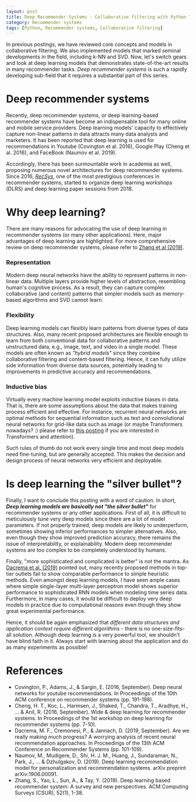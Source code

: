 ```yaml
---
layout: post
title: Deep Recommender Systems - Collaborative filtering with Python 15
category: Recommender systems
tags: [Python, Recommender systems, Collaborative filtering]
---
```


In previous postings, we have reviewed core concepts and models in collaborative filtering. We also implemented models that marked seminal developments in the field, including k-NN and SVD. Now, let's switch gears and look at deep learning models that demonstrates state-of-the-art results in many recommender tasks. *Deep recommender systems* is such a rapidly developing sub-field that it requires a substantial part of this series.


# Deep recommender systems

Recently, deep recommender systems, or deep learning-based recommender systems have become an indispensable tool for many online and mobile service providers. Deep learning models' capacity to effectively capture non-linear patterns in data attracts many data analysts and marketers. It has been reported that deep learning is used for recommendations in Youtube (Covington et al. 2016), Google Play (Cheng et al. 2016), and FaceBook (Naumov et al. 2019).

Accordingly, there has been surmountable work in academia as well, proposing numerous novel architectures for deep recommender systems. Since 2016, [*RecSys*](https://recsys.acm.org/), one of the most prestigious conferences in recommender systems, started to organize deep learning workshops (DLRS) and deep learning paper sessions from 2018. 

 
# Why deep learning?

There are many reasons for advocating the use of deep learning in recommender systems (or many other applications). Here, major advantages of deep learning are highlighted. For more comprehensive review on deep recommender systems, please refer to [Zhang et al (2019)](https://arxiv.org/pdf/1707.07435.pdf).


### Representation

Modern deep neural networks have the ability to represent patterns in  non-linear data. Multiple layers provide higher levels of abstraction, resembling human's cognitive process. As a result, they can capture complex collaborative (and content) patterns that simpler models such as memory-based algorithms and SVD cannot learn.


### Flexibility

Deep learning models can flexibly learn patterns from diverse types of data structures. Also, many recent proposed architectures are flexible enough to learn from both conventional data for collaborative patterns and unstructured data, e.g., image, text, and video in a single model. These models are often known as *"hybrid models"* since they combine collaborative filtering and content-based filtering. Hence, it can fully utilize side information from diverse data sources, potentially leading to improvements in predictive accuracy and recommendations.


### Inductive bias

Virtually every machine learning model exploits inductive biases in data. That is, there are some assumptions about the data that makes training process efficient and effective. For instance, recurrent neural networks are optimal methods for sequential information such as text and convolutional neural networks for grid-like data such as image (or maybe Transformers nowadays? :) please refer to [this posting](https://buomsoo-kim.github.io/attention/2020/01/01/Attention-mechanism-1.md/) if you are interested in Transformers and attention). 

Such rules of thumb do not work every single time and most deep models need fine-tuning, but are generally accepted. This makes the decision and design process of neural networks very efficient and deployable.


# Is deep learning the "silver bullet"?

Finally, I want to conclude this posting with a word of caution. In short, __*Deep learning models are basically not "the silver bullet"*__ for recommender systems or any other applications. First of all, it is difficult to meticulously tune very deep models since there are a lot of model parameters. If not properly trained, deep models are likely to underperform, sometimes showing inferior performances to simpler alternatives. Also, even though they show improved prediction accuracy, there remains the issue of interpretability, or explainability. Modern deep recommender systems are too complex to be completely understood by humans. 

Finally, "more sophisticated and complicated is better" is not the mantra. As [Dacrema et al. (2019)](https://arxiv.org/pdf/1907.06902.pdf) pointed out, many recently proposed methods in top-tier outlets fail to show comparable performance to simple heuristic methods. Even amongst deep learning models, I have seen ample cases where simple single-layer multi-layer perceptron model shows superior performance to sophisticated RNN models when modeling time series data. Furthermore, in many cases, it would be difficult to deploy very deep models in practice due to computational reasons even though they show great experimental performance.

Hence, it should be again emphasized that *different data structures and application context require different algorithms* - there is no one-size-fits-all solution. Although deep learning is a very powerful tool, we shouldn't have blind faith in it. Always start with learning about the application and do as many experiments as possible!



# References

- Covington, P., Adams, J., & Sargin, E. (2016, September). Deep neural networks for youtube recommendations. In Proceedings of the 10th ACM conference on recommender systems (pp. 191-198).
- Cheng, H. T., Koc, L., Harmsen, J., Shaked, T., Chandra, T., Aradhye, H., ... & Anil, R. (2016, September). Wide & deep learning for recommender systems. In Proceedings of the 1st workshop on deep learning for recommender systems (pp. 7-10).
- Dacrema, M. F., Cremonesi, P., & Jannach, D. (2019, September). Are we really making much progress? A worrying analysis of recent neural recommendation approaches. In Proceedings of the 13th ACM Conference on Recommender Systems (pp. 101-109).
- Naumov, M., Mudigere, D., Shi, H. J. M., Huang, J., Sundaraman, N., Park, J., ... & Dzhulgakov, D. (2019). Deep learning recommendation model for personalization and recommendation systems. arXiv preprint arXiv:1906.00091.
- Zhang, S., Yao, L., Sun, A., & Tay, Y. (2019). Deep learning based recommender system: A survey and new perspectives. ACM Computing Surveys (CSUR), 52(1), 1-38.
